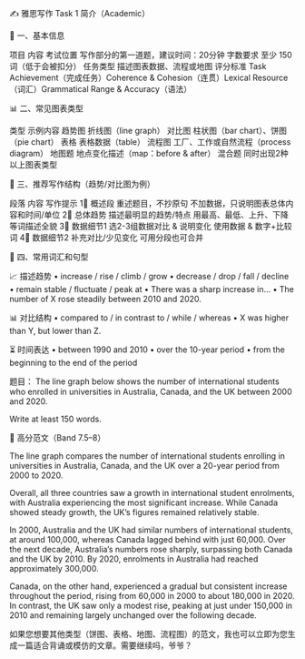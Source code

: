 ✍️ 雅思写作 Task 1 简介（Academic）

📌 一、基本信息

项目	内容
考试位置	写作部分的第一道题，建议时间：20分钟
字数要求	至少 150词（低于会被扣分）
任务类型	描述图表数据、流程或地图
评分标准	Task Achievement（完成任务）Coherence & Cohesion（连贯）Lexical Resource（词汇）Grammatical Range & Accuracy（语法）

📊 二、常见图表类型

类型	示例内容
趋势图	折线图（line graph）
对比图	柱状图（bar chart）、饼图（pie chart）
表格	表格数据（table）
流程图	工厂、工作或自然流程（process diagram）
地图题	地点变化描述（map：before & after）
混合题	同时出现2种以上图表类型

🧱 三、推荐写作结构（趋势/对比图为例）

段落	内容	写作提示
1⃣️ 概述段	重述题目，不抄原句	不加数据，只说明图表总体内容和时间/单位
2⃣️ 总体趋势	描述最明显的趋势/特点	用最高、最低、上升、下降等词描述全貌
3⃣️ 数据细节1	选2-3组数据对比 & 说明变化	使用数据 & 数字+比较词
4⃣️ 数据细节2	补充对比/少见变化	可用分段也可合并

🧠 四、常用词汇和句型

📈 描述趋势
	•	increase / rise / climb / grow
	•	decrease / drop / fall / decline
	•	remain stable / fluctuate / peak at
	•	There was a sharp increase in…
	•	The number of X rose steadily between 2010 and 2020.

📊 对比结构
	•	compared to / in contrast to / while / whereas
	•	X was higher than Y, but lower than Z.

⏳ 时间表达
	•	between 1990 and 2010
	•	over the 10-year period
	•	from the beginning to the end of the period


题目：
The line graph below shows the number of international students who enrolled in universities in Australia, Canada, and the UK between 2000 and 2020.

Write at least 150 words.


📝 高分范文（Band 7.5–8）

The line graph compares the number of international students enrolling in universities in Australia, Canada, and the UK over a 20-year period from 2000 to 2020.

Overall, all three countries saw a growth in international student enrolments, with Australia experiencing the most significant increase. While Canada showed steady growth, the UK’s figures remained relatively stable.

In 2000, Australia and the UK had similar numbers of international students, at around 100,000, whereas Canada lagged behind with just 60,000. Over the next decade, Australia’s numbers rose sharply, surpassing both Canada and the UK by 2010. By 2020, enrolments in Australia had reached approximately 300,000.

Canada, on the other hand, experienced a gradual but consistent increase throughout the period, rising from 60,000 in 2000 to about 180,000 in 2020. In contrast, the UK saw only a modest rise, peaking at just under 150,000 in 2010 and remaining largely unchanged over the following decade.

如果您想要其他类型（饼图、表格、地图、流程图）的范文，我也可以立即为您生成一篇适合背诵或模仿的文章。需要继续吗，爷爷？